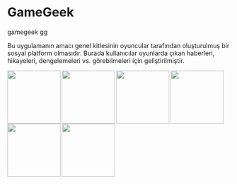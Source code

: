 # GameGeek
gamegeek gg

Bu uygulamanın amacı genel kitlesinin oyuncular tarafından oluşturulmuş bir sosyal platform olmasıdır. Burada kullanıcılar oyunlarda çıkan haberleri, hikayeleri, dengelemeleri vs. görebilmeleri için geliştirilmiştir.

<div>

  <img src="https://github.com/ibrahimcancayan/GameGeek/assets/128325154/ed944e52-22ac-4876-b269-cb1e71bf9e13" alt="" width="120" align="left">

  <img src="https://github.com/ibrahimcancayan/GameGeek/assets/128325154/8d4d07fb-bb49-4740-bfef-52732c0f4dcb" alt="" width="120" align="left">

  <img src="https://github.com/ibrahimcancayan/GameGeek/assets/128325154/ff8a2979-1bdd-4235-a9d4-56d8fc6649e7" alt="" align="left" width="120">

  <img src="https://github.com/ibrahimcancayan/GameGeek/assets/128325154/92b824ff-1b01-4809-b36c-1f83d4790d04" alt="" align="left" width="120">

  <img src="https://github.com/ibrahimcancayan/GameGeek/assets/128325154/01ad415b-a339-4191-8e0b-b950c2df0352" alt="" align="left" width="120">

  <img src="https://github.com/ibrahimcancayan/GameGeek/assets/128325154/c2e71535-57a7-4f1c-80aa-5d081089f6fd" alt="" align="left" width="120">

  <br clear="all">

</div>
